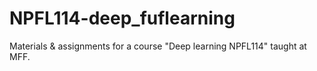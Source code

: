 # NPFL114-deep_fuflearning
Materials &amp; assignments for a course "Deep learning NPFL114" taught at MFF.

